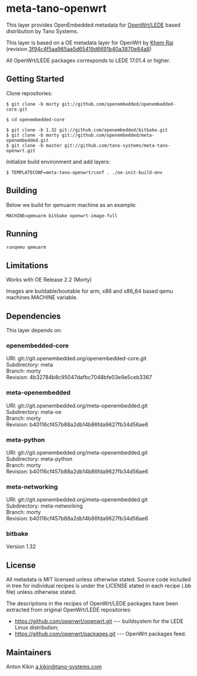 # meta-tano-openwrt

This layer provides OpenEmbedded metadata for [OpenWrt/LEDE](http://www.openwrt.org/)
based distribution by Tano Systems.

This layer is based on a OE metadata layer for OpenWrt by
[Khem Raj](https://github.com/kraj/meta-openwrt) (revision
[3f94c4f5aa965aa5d65419d6691b40a3870e84a8](https://github.com/kraj/meta-openwrt/commit/3f94c4f5aa965aa5d65419d6691b40a3870e84a8))

All OpenWrt/LEDE packages corresponds to LEDE 17.01.4 or higher.


## Getting Started

Clone repositories:
```
$ git clone -b morty git://github.com/openembedded/openembedded-core.git

$ cd openembedded-core

$ git clone -b 1.32 git://github.com/openembedded/bitbake.git
$ git clone -b morty git://github.com/openembedded/meta-openembedded.git
$ git clone -b master git://github.com/tano-systems/meta-tano-openwrt.git
```

Initialize build environment and add layers:
```
$ TEMPLATECONF=meta-tano-openwrt/conf . ./oe-init-build-env
```

## Building

Below we build for qemuarm machine as an example:
```
MACHINE=qemuarm bitbake openwrt-image-full
```


## Running

```
runqemu qemuarm
```

## Limitations

Works with OE Release 2.2 (Morty)

Images are buildable/bootable for arm, x86 and x86_64 based qemu machines MACHINE variable.

## Dependencies

This layer depends on:

### openembedded-core
URI: git://git.openembedded.org/openembedded-core.git  
Subdirectory: meta  
Branch: morty  
Revision: 4b32784b8c95047dafbc7048bfe03e9e5ceb3367

### meta-openembedded
URI: git://git.openembedded.org/meta-openembedded.git  
Subdirectory: meta-oe  
Branch: morty  
Revision: b40116cf457b88a2db14b86fda9627fb34d56ae6

### meta-python
URI: git://git.openembedded.org/meta-openembedded.git  
Subdirectory: meta-python  
Branch: morty  
Revision: b40116cf457b88a2db14b86fda9627fb34d56ae6

### meta-networking
URI: git://git.openembedded.org/meta-openembedded.git  
Subdirectory: meta-networking  
Branch: morty  
Revision: b40116cf457b88a2db14b86fda9627fb34d56ae6

### bitbake
Version 1.32


## License

All metadata is MIT licensed unless otherwise stated. Source code included
in tree for individual recipes is under the LICENSE stated in each recipe
(.bb file) unless otherwise stated.

The descriptions in the recipes of OpenWrt/LEDE packages have been extracted from
original OpenWrt/LEDE repositories:
- https://github.com/openwrt/openwrt.git --- buildsystem for the LEDE Linux distribution;
- https://github.com/openwrt/packages.git --- OpenWrt packages feed.


## Maintainers

Anton Kikin <a.kikin@tano-systems.com>
